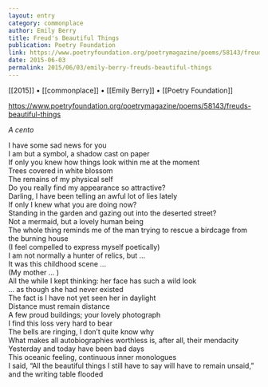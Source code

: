 ```yaml
---
layout: entry
category: commonplace
author: Emily Berry
title: Freud's Beautiful Things
publication: Poetry Foundation
link: https://www.poetryfoundation.org/poetrymagazine/poems/58143/freuds-beautiful-things
date: 2015-06-03
permalink: 2015/06/03/emily-berry-freuds-beautiful-things
---
```


[[2015]] • [[commonplace]] • [[Emily Berry]] • [[Poetry Foundation]] 

https://www.poetryfoundation.org/poetrymagazine/poems/58143/freuds-beautiful-things

*A cento*

I have some sad news for you
<br>I am but a symbol, a shadow cast on paper
<br>If only you knew how things look within me at the moment
<br>Trees covered in white blossom
<br>The remains of my physical self
<br>Do you really find my appearance so attractive?
<br>Darling, I have been telling an awful lot of lies lately
<br>If only I knew what you are doing now?
<br>Standing in the garden and gazing out into the deserted street?
<br>Not a mermaid, but a lovely human being
<br>The whole thing reminds me of the man trying to rescue a birdcage from the burning house
<br>(I feel compelled to express myself poetically) 
<br>I am not normally a hunter of relics, but ...
<br>It was this childhood scene ...
<br>(My mother ... )
<br>All the while I kept thinking: her face has such a wild look
<br>... as though she had never existed
<br>The fact is I have not yet seen her in daylight
<br>Distance must remain distance
<br>A few proud buildings; your lovely photograph
<br>I find this loss very hard to bear
<br>The bells are ringing, I don’t quite know why
<br>What makes all autobiographies worthless is, after all, their mendacity
<br>Yesterday and today have been bad days
<br>This oceanic feeling, continuous inner monologues
<br>I said, “All the beautiful things I still have to say will have to remain unsaid,” and the writing table flooded
